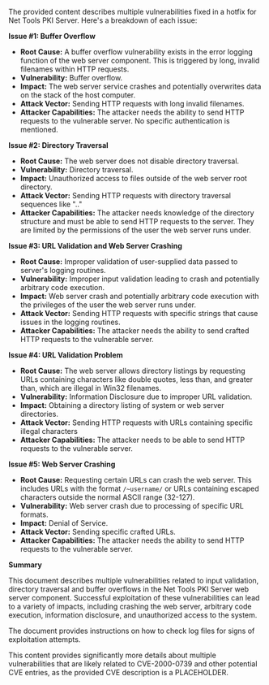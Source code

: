 The provided content describes multiple vulnerabilities fixed in a hotfix for Net Tools PKI Server. Here's a breakdown of each issue:

**Issue #1: Buffer Overflow**

*   **Root Cause:** A buffer overflow vulnerability exists in the error logging function of the web server component. This is triggered by long, invalid filenames within HTTP requests.
*   **Vulnerability:** Buffer overflow.
*   **Impact:** The web server service crashes and potentially overwrites data on the stack of the host computer.
*   **Attack Vector:** Sending HTTP requests with long invalid filenames.
*   **Attacker Capabilities:** The attacker needs the ability to send HTTP requests to the vulnerable server. No specific authentication is mentioned.

**Issue #2: Directory Traversal**

*   **Root Cause:** The web server does not disable directory traversal.
*   **Vulnerability:** Directory traversal.
*   **Impact:** Unauthorized access to files outside of the web server root directory.
*   **Attack Vector:** Sending HTTP requests with directory traversal sequences like "..\"
*   **Attacker Capabilities:** The attacker needs knowledge of the directory structure and must be able to send HTTP requests to the server. They are limited by the permissions of the user the web server runs under.

**Issue #3: URL Validation and Web Server Crashing**

*   **Root Cause:** Improper validation of user-supplied data passed to server's logging routines.
*   **Vulnerability:**  Improper input validation leading to crash and potentially arbitrary code execution.
*   **Impact:** Web server crash and potentially arbitrary code execution with the privileges of the user the web server runs under.
*   **Attack Vector:** Sending HTTP requests with specific strings that cause issues in the logging routines.
*   **Attacker Capabilities:** The attacker needs the ability to send crafted HTTP requests to the vulnerable server.

**Issue #4: URL Validation Problem**

*   **Root Cause:**  The web server allows directory listings by requesting URLs containing characters like double quotes, less than, and greater than, which are illegal in Win32 filenames.
*  **Vulnerability:** Information Disclosure due to improper URL validation.
*   **Impact:** Obtaining a directory listing of system or web server directories.
*  **Attack Vector:** Sending HTTP requests with URLs containing specific illegal characters
*   **Attacker Capabilities:**  The attacker needs to be able to send HTTP requests to the vulnerable server.

**Issue #5: Web Server Crashing**

*   **Root Cause:** Requesting certain URLs can crash the web server. This includes URLs with the format `/~username/` or URLs containing escaped characters outside the normal ASCII range (32-127).
*   **Vulnerability:** Web server crash due to processing of specific URL formats.
*   **Impact:** Denial of Service.
*   **Attack Vector:** Sending specific crafted URLs.
*   **Attacker Capabilities:** The attacker needs the ability to send HTTP requests to the vulnerable server.

**Summary**

This document describes multiple vulnerabilities related to input validation, directory traversal and buffer overflows in the Net Tools PKI Server web server component. Successful exploitation of these vulnerabilities can lead to a variety of impacts, including crashing the web server, arbitrary code execution, information disclosure, and unauthorized access to the system.

The document provides instructions on how to check log files for signs of exploitation attempts.

This content provides significantly more details about multiple vulnerabilities that are likely related to CVE-2000-0739 and other potential CVE entries, as the provided CVE description is a PLACEHOLDER.